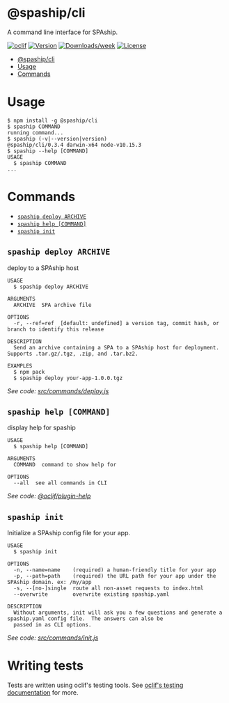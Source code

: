 # @spaship/cli

A command line interface for SPAship.

[![oclif](https://img.shields.io/badge/cli-oclif-brightgreen.svg)](https://oclif.io)
[![Version](https://img.shields.io/npm/v/@spaship/cli.svg)](https://npmjs.org/package/@spaship/cli)
[![Downloads/week](https://img.shields.io/npm/dw/@spaship/cli.svg)](https://npmjs.org/package/@spaship/cli)
[![License](https://img.shields.io/npm/l/@spaship/cli.svg)](https://github.com/spaship/cli/blob/master/package.json)

<!-- toc -->

- [@spaship/cli](#spashipcli)
- [Usage](#usage)
- [Commands](#commands)
  <!-- tocstop -->

# Usage

<!-- usage -->

```sh-session
$ npm install -g @spaship/cli
$ spaship COMMAND
running command...
$ spaship (-v|--version|version)
@spaship/cli/0.3.4 darwin-x64 node-v10.15.3
$ spaship --help [COMMAND]
USAGE
  $ spaship COMMAND
...
```

<!-- usagestop -->

# Commands

<!-- commands -->

- [`spaship deploy ARCHIVE`](#spaship-deploy-archive)
- [`spaship help [COMMAND]`](#spaship-help-command)
- [`spaship init`](#spaship-init)

## `spaship deploy ARCHIVE`

deploy to a SPAship host

```
USAGE
  $ spaship deploy ARCHIVE

ARGUMENTS
  ARCHIVE  SPA archive file

OPTIONS
  -r, --ref=ref  [default: undefined] a version tag, commit hash, or branch to identify this release

DESCRIPTION
  Send an archive containing a SPA to a SPAship host for deployment.  Supports .tar.gz/.tgz, .zip, and .tar.bz2.

EXAMPLES
  $ npm pack
  $ spaship deploy your-app-1.0.0.tgz
```

_See code: [src/commands/deploy.js](https://github.com/spaship/cli/blob/v0.3.4/src/commands/deploy.js)_

## `spaship help [COMMAND]`

display help for spaship

```
USAGE
  $ spaship help [COMMAND]

ARGUMENTS
  COMMAND  command to show help for

OPTIONS
  --all  see all commands in CLI
```

_See code: [@oclif/plugin-help](https://github.com/oclif/plugin-help/blob/v2.2.1/src/commands/help.ts)_

## `spaship init`

Initialize a SPAship config file for your app.

```
USAGE
  $ spaship init

OPTIONS
  -n, --name=name    (required) a human-friendly title for your app
  -p, --path=path    (required) the URL path for your app under the SPAship domain. ex: /my/app
  -s, --[no-]single  route all non-asset requests to index.html
  --overwrite        overwrite existing spaship.yaml

DESCRIPTION
  Without arguments, init will ask you a few questions and generate a spaship.yaml config file.  The answers can also be
  passed in as CLI options.
```

_See code: [src/commands/init.js](https://github.com/spaship/cli/blob/v0.3.4/src/commands/init.js)_

<!-- commandsstop -->

# Writing tests

Tests are written using oclif's testing tools. See [oclif's testing documentation](https://oclif.io/docs/testing) for more.
